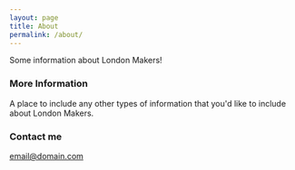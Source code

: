 ```yaml
---
layout: page
title: About
permalink: /about/
---
```


Some information about London Makers!

### More Information

A place to include any other types of information that you'd like to include about London Makers.

### Contact me

[email@domain.com](mailto:email@domain.com)
